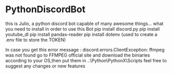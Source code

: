 # PythonDiscordBot
this is Julio, a python discord bot capable of many awesome things...
what you need to install  in order to use this Bot
pip install discord.py
pip install youtube_dl
pip install pandas-reader
pip install dotenv (used to create a .env file to store the TOKEN)

In case you get this error message : discord.errors.ClientException: ffmpeg was not found
go to FFMPEG official site and download the biniaries according to your OS,then put them in ..\Python\PythonX\Scripts 
feel free to suggest any changes or new features 
